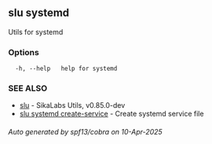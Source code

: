 ## slu systemd

Utils for systemd

### Options

```
  -h, --help   help for systemd
```

### SEE ALSO

* [slu](slu.md)	 - SikaLabs Utils, v0.85.0-dev
* [slu systemd create-service](slu_systemd_create-service.md)	 - Create systemd service file

###### Auto generated by spf13/cobra on 10-Apr-2025
